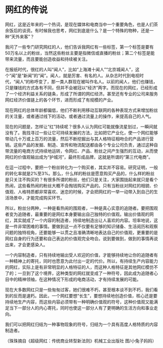 # 网红的传说

网红，这是近年来的一个热词，是现在媒体和电商当中一个重要角色，也是人们茶余饭后的谈资。有时候我也思考，网红到底是什么？是一个特殊的物种，还是一种“天外来客”？ 

我问了一些专门研究网红的人，他们告诉我网红有一些标签，第一个标签是要有50万名以上的粉丝，当然这些粉丝主要是指微信或直播的粉丝；第二个标签是能带来流量，而且要能创造收益和持续被关注。 

在报纸时代，很红的人叫“闻人”，比如“上海滩十闻人”“北京城闻人”，这个“闻”是“新闻”的“闻”。闻人，就是厉害、有名的人。从杂志时代到电视时代，“闻人”的称呼变了，那一类人群现在被叫作名人。以前的闻人，他们也赚钱，只是赚钱的方式各有不同，但并不会被冠以“经济”两字。而现在的网红，已经形成了一个经济利益关系的链条，形成了所谓的网红经济。甚至还有专业的公司来服务网红经济价值链上的各个环节，进而形成了有规模的产业。 

现在网红的总体年龄都偏低，他们不断利用移动互联网的各种表现方式来增加粉丝的关注量，或者通过线下的活动，或者通过流量上的操作，来提高自己的人气。 

现在的问题是，怎样让“红”持续呢？很多人认为网红可能就像流星划过，一瞬间就没有了。我找寻过一些让它可持续发展的方法，比如把它产业化，使一个网红能够带动几十万或上百万的流量，然后不断挖掘出与其人格特征相吻合的产品进行营销。这些产品的发掘、制造、宣传和物流配送都由各个专业公司负责，通过这种自带流量的电商方式持续地运转，令网红、产品、粉丝之间产生强烈的互动，从而使网红的价值观输出成为“护城河”，最终形成品牌，这就是所谓的“第三代电商”。 

在這一过程中，要把一个粉丝转化为一个购买者，其实并不容易。研究证明，一般的转化率就是2%至3%。那么，什么样的粉丝是愿意购买产品的，什么样的粉丝是只关注不购买的？有很多所谓的粉丝，他们只是关注，大家围拢起来就只是看个热闹，这些看热闹的粉丝大概不会掏钱购买产品的。只有当粉丝对网红的相貌、价值观、人格特质都非常喜欢、迷恋的时候，才会把网红的一举一动带入到自己的生活场景中，才能完成购买环节。 

所以，粉丝分两种，一种是看热闹的围观者，一种是真心实意的追随者。要把围观者变为追随者，最重要的是网红本身要输出自己独特的价值观。输出价值观的网红，其实就成了一个内容的制造者，持续地制造出让人喜欢的内容。坦率地说，这是一件非常困难的事情。要做到这一点不仅要有足够的知识储备、生活阅历和观察问题的独特视角，还要能够一以贯之且准确清晰地表达自己的价值观，更重要的是网红自身的行为还要和自己表达的价值观完全吻合。说到要做到，做到的事情再说出来，才会更感染人。 

一个内容制造者，只有持续地输出受人欢迎的价值，才能够持续地让你的追随者有一种精神上的寄托，同时也愿意为此付出一定的代价。所以，有持续生产内容能力的网红，实际上是有非常明显的人格特征的人，而这种人格特征是其他网红模仿不了的；一旦到了这个境界，这种类型的网红就变成了一种符号，因此成为追随者心目中的精神领袖，在这种情况下形成的电商活动，才有持续发展的可能。 

现在大多数网红只是一些匆匆过客，她们很难不朽，甚至根本谈不到不朽，我们看到的反而是速朽。因此，一个网红要想“长生”，要想持续地创造价值，核心还是要持续地生产内容，而这些内容必须带有一种明确价值观的符号，这种价值观又能满足当下一部分人的内心寄托，同时也使这一部分人有了更明确的生活方向和事业走向。 

我们可以把网红归结为一种事物现象的符号，归结为一个具有高度人格特质的内容制造者。 

（珠珠摘自《超级网红：传统商业转型新法则》机械工业出版社 图/小兔子妈妈）